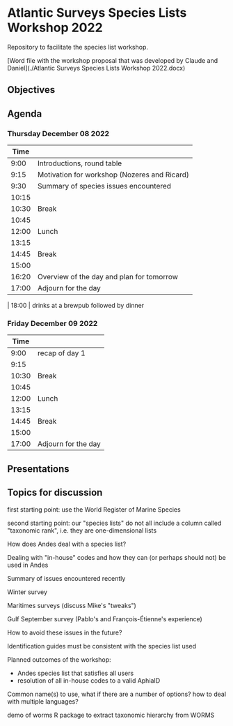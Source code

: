 # Atlantic Surveys Species Lists Workshop 2022

Repository to facilitate the species list workshop.

[Word file with the workshop proposal that was developed by Claude and Daniel](./Atlantic Surveys Species Lists Workshop 2022.docx)

## Objectives



## Agenda
### Thursday December 08 2022
| Time |  |
|  ---- |  - |
| 9:00 | Introductions, round table |
| 9:15 | Motivation for workshop (Nozeres and Ricard) |
| 9:30 | Summary of species issues encountered |
| 10:15 | |
| 10:30 | Break |
| 10:45 | |
| 12:00 | Lunch |
| 13:15 |  |
| 14:45 | Break |
| 15:00 |  |
| 16:20 | Overview of the day and plan for tomorrow |
| 17:00 | Adjourn for the day |

| 18:00 | drinks at a brewpub followed by dinner



### Friday December 09 2022
| Time |  |
|  ---- |  - |
| 9:00 | recap of day 1 |
| 9:15 | |
| 10:30 | Break |
| 10:45 | |
| 12:00 | Lunch |
| 13:15 |  |
| 14:45 | Break |
| 15:00 |  |
| 17:00 | Adjourn for the day |


## Presentations



## Topics for discussion

first starting point: use the World Register of Marine Species

second starting point: our "species lists" do not all include a column called "taxonomic rank", i.e. they are one-dimensional lists

How does Andes deal with a species list?

Dealing with "in-house" codes and how they can (or perhaps should not) be used in Andes


Summary of issues encountered recently

Winter survey

Maritimes surveys (discuss Mike's "tweaks")

Gulf September survey (Pablo's and François-Étienne's experience)

How to avoid these issues in the future?

Identification guides must be consistent with the species list used


Planned outcomes of the workshop:

- Andes species list that satisfies all users 
- resolution of all in-house codes to a valid AphiaID


Common name(s) to use, what if there are a number of options? how to deal with multiple languages?

demo of worms R package to extract taxonomic hierarchy from WORMS
